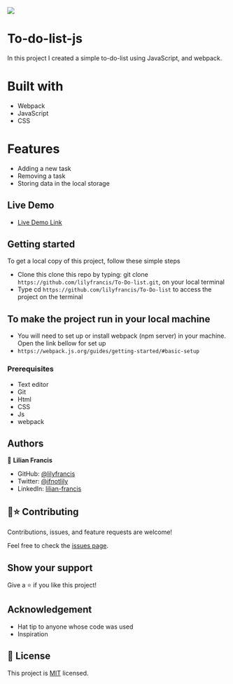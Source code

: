 ![](https://img.shields.io/badge/Microverse-blueviolet)

# To-do-list-js
In this project I created a simple to-do-list using JavaScript, and webpack.

# Built with
- Webpack
- JavaScript
- CSS

# Features
- Adding a new task
- Removing a task
- Storing data in the local storage



## Live Demo
- [Live Demo Link](https://raw.githack.com/lilyfrancis/To-Do-List/feature/dist/index.html)

## Getting started
To get a local copy of this project, follow these simple steps
- Clone this clone this repo by typing: git clone `https://github.com/lilyfrancis/To-Do-list.git`, on your local terminal
- Type cd `https://github.com/lilyfrancis/To-Do-list` to access the project on the terminal

## To make the project run in your local machine
- You will need to set up or install webpack (npm server)  in your machine. Open the link bellow for set up
- `https://webpack.js.org/guides/getting-started/#basic-setup`


### Prerequisites
- Text editor
- Git
- Html
- CSS
- Js
- webpack

## Authors

👤 **Lilian Francis**

- GitHub: [@lilyfrancis](https://github.com/lilyfrancis)
- Twitter: [@ifnotlily](https://twitter.com/ifnotlily)
- LinkedIn: [lilian-francis](https://linkedin.com/in/lilianfrancis)


## 🤝⭐️ Contributing

Contributions, issues, and feature requests are welcome!

Feel free to check the [issues page](https://github.com/lilyfrancis/To-Do-list/issues).

## Show your support

Give a ⭐️ if you like this project!

## Acknowledgement
- Hat tip to anyone whose code was used
- Inspiration
## 📝 License

This project is [MIT](./MIT.md) licensed.
